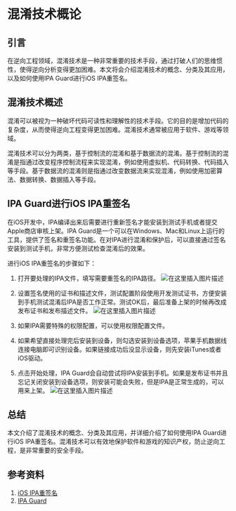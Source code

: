 ﻿# 混淆技术概论

## 引言

在逆向工程领域，混淆技术是一种非常重要的技术手段，通过打破人们的思维惯性，使得逆向分析变得更加困难。本文将会介绍混淆技术的概念、分类及其应用，以及如何使用IPA Guard进行iOS IPA重签名。

## 混淆技术概述

混淆可以被视为一种破坏代码可读性和理解性的技术手段。它的目的是增加代码的复杂度，从而使得逆向工程变得更加困难。混淆技术通常被应用于软件、游戏等领域。

混淆技术可以分为两类，基于控制流的混淆和基于数据流的混淆。基于控制流的混淆是指通过改变程序控制流程来实现混淆，例如使用虚拟机、代码转换、代码插入等手段。基于数据流的混淆则是指通过改变数据流来实现混淆，例如使用加密算法、数据转换、数据插入等手段。

## IPA Guard进行iOS IPA重签名

在iOS开发中，IPA编译出来后需要进行重新签名才能安装到测试手机或者提交Apple商店审核上架。IPA Guard是一个可以在Windows、Mac和Linux上运行的工具，提供了签名和重签名功能。在对IPA进行混淆和保护后，可以直接通过签名安装到测试手机，非常方便测试检查混淆后的效果。

进行iOS IPA重签名的步骤如下：

1. 打开要处理的IPA文件，填写需要重签名的IPA路径。
![在这里插入图片描述](https://img-blog.csdnimg.cn/direct/994deff8d3db4c9f9de1bc71457b0fe0.png)

2. 设置签名使用的证书和描述文件，测试配置阶段使用开发测试证书，方便安装到手机测试混淆后IPA是否工作正常。测试OK后，最后准备上架的时候再改成发布证书和发布描述文件。
![在这里插入图片描述](https://img-blog.csdnimg.cn/direct/e998873b2ed14e0182b756c2592baae7.png)

3. 如果IPA需要特殊的权限配置，可以使用权限配置文件。
4. 如果希望直接处理完后安装到设备，则勾选安装到设备选项，苹果手机数据线连接电脑即可识别设备。如果链接成功后没显示设备，则先安装iTunes或者iOS驱动。
5. 点击开始处理，IPA Guard会自动尝试将IPA安装到手机。如果是发布证书并且忘记关闭安装到设备选项，则安装可能会失败，但是IPA是正常生成的，可以用来上架。
![在这里插入图片描述](https://img-blog.csdnimg.cn/direct/197e98cfcc8240e8be3236cd42d1c414.png)


## 总结

本文介绍了混淆技术的概念、分类及其应用，并详细介绍了如何使用IPA Guard进行iOS IPA重签名。混淆技术可以有效地保护软件和游戏的知识产权，防止逆向工程，是非常重要的安全手段。

## 参考资料

1. [iOS IPA重签名](https://ipaguard.com/doc/hot/sign.html)
2. [IPA Guard](https://www.ipaguard.com/)
